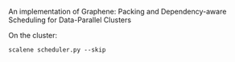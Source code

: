 An implementation of Graphene: Packing and Dependency-aware Scheduling for Data-Parallel Clusters

On the cluster:
```
scalene scheduler.py --skip
```
